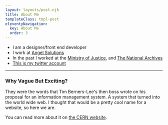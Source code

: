 ```yaml
---
layout: layouts/post.njk
title: About Me
templateClass: tmpl-post
eleventyNavigation:
  key: About Me
  order: 3
---
```


* I am a designer/front end developer
* I work at [Angel Solutions](http://www.angelsolutions.co.uk)
* In the past I worked at the [Ministry of Justice](https://mojdigital.blog.gov.uk/), and [The National Archives](https://nationalarchives.gov.uk)
* [This is my twitter account](https://twitter.com/hiccup)
- - - 
### Why Vague But Exciting?

They were the words that Tim Berners-Lee's then boss wrote on his proposal for an information management system. A system that turned into the world wide web. I thought that would be a pretty cool name for a website, so here we are.

You can read more about it on [the CERN website](http://info.cern.ch/Proposal.html).
